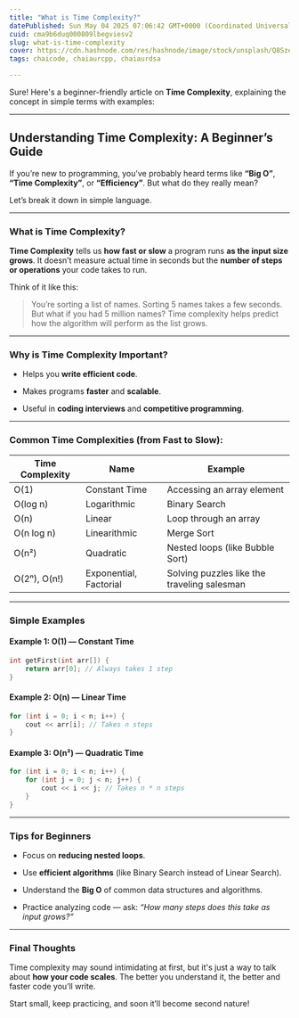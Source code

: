 ```yaml
---
title: "What is Time Complexity?"
datePublished: Sun May 04 2025 07:06:42 GMT+0000 (Coordinated Universal Time)
cuid: cma9b6duq000809lbegviesv2
slug: what-is-time-complexity
cover: https://cdn.hashnode.com/res/hashnode/image/stock/unsplash/Q8Szeb97fxA/upload/bcc86cb11efb064d9a2adffec4feb71c.jpeg
tags: chaicode, chaiaurcpp, chaiaurdsa

---
```


Sure! Here's a beginner-friendly article on **Time Complexity**, explaining the concept in simple terms with examples:

---

## Understanding Time Complexity: A Beginner’s Guide

If you’re new to programming, you’ve probably heard terms like **“Big O”**, **“Time Complexity”**, or **“Efficiency”**. But what do they really mean?

Let’s break it down in simple language.

---

### What is Time Complexity?

**Time Complexity** tells us **how fast or slow** a program runs **as the input size grows**. It doesn’t measure actual time in seconds but the **number of steps or operations** your code takes to run.

Think of it like this:

> You’re sorting a list of names. Sorting 5 names takes a few seconds. But what if you had 5 million names? Time complexity helps predict how the algorithm will perform as the list grows.

---

### Why is Time Complexity Important?

* Helps you **write efficient code**.
    
* Makes programs **faster** and **scalable**.
    
* Useful in **coding interviews** and **competitive programming**.
    

---

### Common Time Complexities (from Fast to Slow):

| Time Complexity | Name | Example |
| --- | --- | --- |
| O(1) | Constant Time | Accessing an array element |
| O(log n) | Logarithmic | Binary Search |
| O(n) | Linear | Loop through an array |
| O(n log n) | Linearithmic | Merge Sort |
| O(n²) | Quadratic | Nested loops (like Bubble Sort) |
| O(2ⁿ), O(n!) | Exponential, Factorial | Solving puzzles like the traveling salesman |

---

### Simple Examples

#### Example 1: O(1) — Constant Time

```cpp
int getFirst(int arr[]) {
    return arr[0]; // Always takes 1 step
}
```

#### Example 2: O(n) — Linear Time

```cpp
for (int i = 0; i < n; i++) {
    cout << arr[i]; // Takes n steps
}
```

#### Example 3: O(n²) — Quadratic Time

```cpp
for (int i = 0; i < n; i++) {
    for (int j = 0; j < n; j++) {
        cout << i << j; // Takes n * n steps
    }
}
```

---

### Tips for Beginners

* Focus on **reducing nested loops**.
    
* Use **efficient algorithms** (like Binary Search instead of Linear Search).
    
* Understand the **Big O** of common data structures and algorithms.
    
* Practice analyzing code — ask: *“How many steps does this take as input grows?”*
    

---

### Final Thoughts

Time complexity may sound intimidating at first, but it's just a way to talk about **how your code scales**. The better you understand it, the better and faster code you’ll write.

Start small, keep practicing, and soon it’ll become second nature!